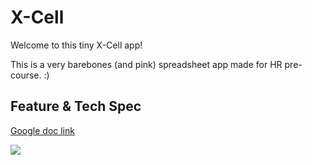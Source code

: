 # X-Cell

Welcome to this tiny X-Cell app!

This is a very barebones (and pink) spreadsheet app made for HR pre-course. :)

## Feature & Tech Spec
[Google doc link](https://docs.google.com/document/d/1ei4RVjbULNl-boutrHSabgM7OneSCZSipueQ2adxwUc/edit?usp=sharing)

![](https://68.media.tumblr.com/3158913f89f84a75ce9e9754d0b42e0d/tumblr_nxd5mq9zMW1uwrp22o1_500.gif)